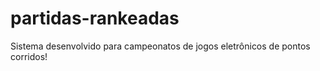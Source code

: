 # partidas-rankeadas
Sistema desenvolvido para campeonatos de jogos eletrônicos de pontos corridos!
